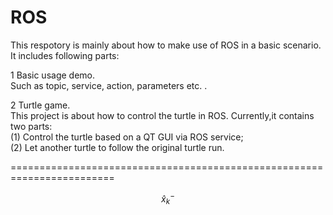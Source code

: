 # ROS
This respotory is mainly about how to make use of ROS in a basic scenario. It includes following parts: 

1 Basic usage demo.   
  Such as topic, service, action, parameters etc. .  
  
2 Turtle game.  
  This project is about how to control the turtle in ROS. Currently,it contains two parts:  
  (1) Control the turtle based on a QT GUI via ROS service;  
  (2) Let another turtle to follow the original turtle run.  
  
  
  ========================================================================   
 
$$ \hat x^-_k $$
